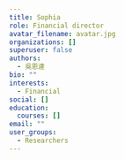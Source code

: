 ```yaml
---
title: Sophia
role: Financial director
avatar_filename: avatar.jpg
organizations: []
superuser: false
authors:
  - 吳恩達
bio: ""
interests:
  - Financial
social: []
education:
  courses: []
email: ""
user_groups:
  - Researchers
---
```

